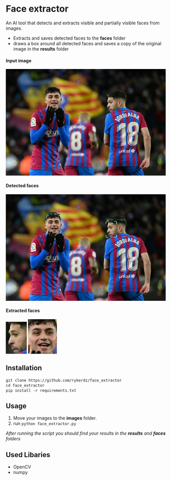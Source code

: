 # Face extractor
An AI tool that detects and extracts visible and partially visible faces from images.
- Extracts and saves detected faces to the **faces** folder
- draws a box around all detected faces and saves a copy of the original image in the **results** folder

#### Input image
![This is an image](images/afp_en_bf6fbd3b999e6b92e38c002a22721b9ae78a5495.jpg)
#### Detected faces
![This is an image](results/afp_en_bf6fbd3b999e6b92e38c002a22721b9ae78a5495.jpg)
#### Extracted faces
![This is an image](faces/0_afp_en_bf6fbd3b999e6b92e38c002a22721b9ae78a5495.jpg) ![This is an image](faces/1_afp_en_bf6fbd3b999e6b92e38c002a22721b9ae78a5495.jpg)


## Installation
```
git clone https://github.com/rykerdz/face_extractor
cd face_extractor
pip install -r requirements.txt
```

## Usage
1. Move your images to the **images** folder.
2. run ```python face_extractor.py```

*After running the script you should find your results in the **results** and **faces** folders*

## Used Libaries
- OpenCV
- numpy


